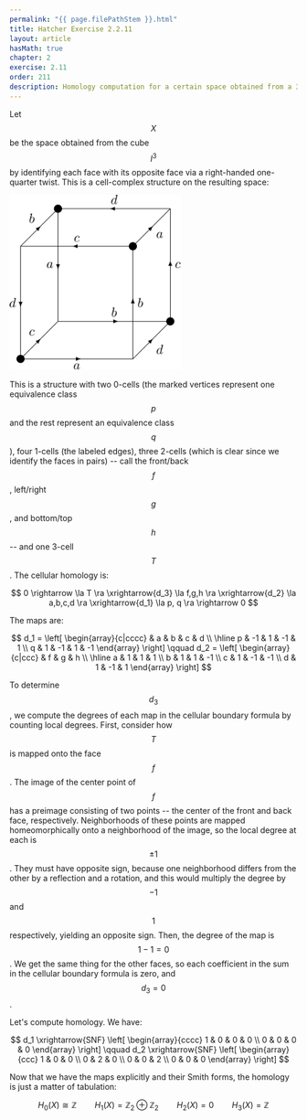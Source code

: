 ```yaml
---
permalink: "{{ page.filePathStem }}.html"
title: Hatcher Exercise 2.2.11
layout: article
hasMath: true
chapter: 2
exercise: 2.11
order: 211
description: Homology computation for a certain space obtained from a 3-cube under "twisted" face identifications
---
```



Let $$X$$ be the space obtained from the cube $$I^3$$ by identifying each face with its opposite face via a right-handed one-quarter twist.
This is a cell-complex structure on the resulting space:

<div class="math-figure"><img src="/assets/math_solutions/hatcher/e2-2-11_1.svg" width="300"/></div>

This is a structure with two 0-cells (the marked vertices represent one equivalence class $$p$$ and the rest represent an equivalence class $$q$$), four 1-cells (the labeled edges), three 2-cells (which is clear since we identify the faces in pairs) -- call the front/back $$f$$, left/right $$g$$, and bottom/top $$h$$ -- and one 3-cell $$T$$.
The cellular homology is:

$$
0 \rightarrow \la T \ra \xrightarrow{d_3} \la f,g,h \ra \xrightarrow{d_2} \la a,b,c,d \ra \xrightarrow{d_1} \la p, q \ra \rightarrow 0
$$

The maps are:

$$
d_1 = \left[ \begin{array}{c|cccc}
& a & b & c & d \\ \hline
p & -1 & 1  & -1 & 1 \\
q & 1  & -1 & 1  & -1
\end{array} \right]
\qquad
d_2 = \left[ \begin{array}{c|ccc}
& f & g & h \\ \hline
a & 1 & 1  & 1 \\
b & 1 & 1  & -1 \\
c & 1 & -1 & -1 \\
d & 1 & -1 & 1
\end{array} \right]
$$

To determine $$d_3$$, we compute the degrees of each map in the cellular boundary formula by counting local degrees.
First, consider how $$T$$ is mapped onto the face $$f$$.
The image of the center point of $$f$$ has a preimage consisting of two points -- the center of the front and back face, respectively.
Neighborhoods of these points are mapped homeomorphically onto a neighborhood of the image, so the local degree at each is $$\pm 1$$.
They must have opposite sign, because one neighborhood differs from the other by a reflection and a rotation, and this would multiply the degree by $$-1$$ and $$1$$ respectively, yielding an opposite sign.
Then, the degree of the map is $$1 - 1 = 0$$.
We get the same thing for the other faces, so each coefficient in the sum in the cellular boundary formula is zero, and $$d_3 = 0$$.

Let's compute homology.
We have:

$$
d_1 \xrightarrow{SNF} \left[ \begin{array}{cccc}
1 & 0 & 0 & 0 \\
0 & 0 & 0 & 0
\end{array} \right]
\qquad
d_2 \xrightarrow{SNF} \left[ \begin{array}{ccc}
1 & 0 & 0 \\
0 & 2 & 0 \\
0 & 0 & 2 \\
0 & 0 & 0
\end{array} \right]
$$

Now that we have the maps explicitly and their Smith forms, the homology is just a matter of tabulation:

$$
H_0(X) \cong \mathbb{Z} \qquad H_1(X) = \mathbb{Z}_2 \oplus \mathbb{Z}_2 \qquad H_2(X) = 0
\qquad H_3(X) = \mathbb{Z}
$$
